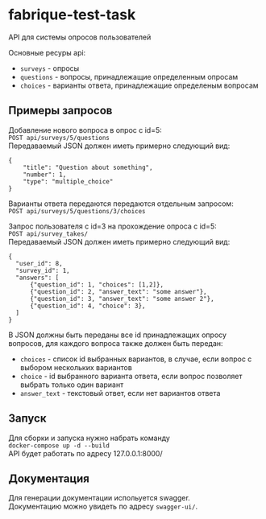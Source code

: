 # fabrique-test-task
API для системы опросов пользователей

Основные ресуры api:
* `surveys` - опросы
* `questions` - вопросы, принадлежащие определенным опросам
* `choices` - варианты ответа, принадлежащие определеным вопросам

## Примеры запросов
Добавление нового вопроса в опрос с id=5:  
`POST api/surveys/5/questions`  
Передаваемый JSON должен иметь примерно следующий вид:  
```
{
    "title": "Question about something",
    "number": 1,
    "type": "multiple_choice"
}
```
Варианты ответа передаются передаются отдельным запросом:  
`POST api/surveys/5/questions/3/choices`

Запрос пользователя с id=3 на прохождение опроса с id=5:  
`POST api/survey_takes/`  
Передаваемый JSON должен иметь примерно следующий вид:
```
{
  "user_id": 8,
  "survey_id": 1,
  "answers": [
      {"question_id": 1, "choices": [1,2]},
      {"question_id": 2, "answer_text": "some answer"},
      {"question_id": 3, "answer_text": "some answer 2"},
      {"question_id": 4, "choice": 3},
  ]
}
```
В JSON должны быть переданы все id принадлежащих опросу вопросов, для каждого вопроса также должен быть передан:
* `choices` - список id выбранных вариантов, в случае, если вопрос с выбором нескольких вариантов
* `choice` - id выбранного варианта ответа, если вопрос позволяет выбрать только один вариант
* `answer_text` - текстовый ответ, если нет вариантов ответа
## Запуск
Для сборки и запуска нужно набрать команду  
`docker-compose up -d --build`  
API будет работать по адресу 127.0.0.1:8000/
## Документация
Для генерации документации испольуется swagger.  
Документацию можно увидеть по адресу `swagger-ui/`.  
